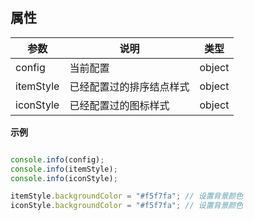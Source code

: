 ##   属性

| 参数    | 说明      | 类型 |
| ------- |---------|-----|  
|  config  |  当前配置  |  object  |   
|  itemStyle  |  已经配置过的排序结点样式  |  object  |
|  iconStyle  |  已经配置过的图标样式  |  object  |


**示例**
```javascript

console.info(config);
console.info(itemStyle);
console.info(iconStyle);

itemStyle.backgroundColor = "#f5f7fa"; // 设置背景颜色
iconStyle.backgroundColor = "#f5f7fa"; // 设置背景颜色


```
